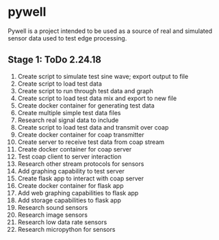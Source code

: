 # pywell

Pywell is a project intended to be used as a source of real and simulated sensor data used to test edge processing.

## Stage 1: ToDo 2.24.18
1.  Create script to simulate test sine wave; export output to file
2.  Create script to load test data
3.  Create script to run through test data and graph
4.  Create script to load test data mix and export to new file
5.  Create docker container for generating test data
6.  Create multiple simple test data files
7.  Research real signal data to include
8.  Create script to load test data and transmit over coap
9.  Create docker container for coap transmitter
10. Create server to receive test data from coap stream
11. Create docker container for coap server
12. Test coap client to server interaction
13. Research other stream protocols for sensors
14. Add graphing capability to test server
15. Create flask app to interact with coap server
16. Create docker container for flask app
17. Add web graphing capabilities to flask app
18. Add storage capabilities to flask app
19. Research sound sensors
20. Research image sensors
21. Research low data rate sensors
22. Research micropython for sensors
